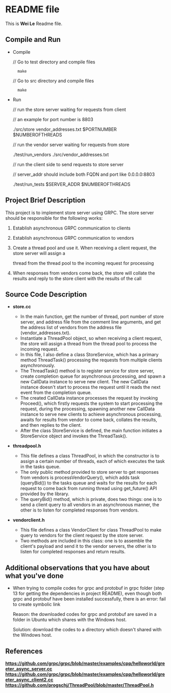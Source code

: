 # README file

This is **Wei Le** Readme file.

## Compile and Run

- Compile

	// Go to test directory and compile files
	
		make

	// Go to src directory and compile files
	
		make

- Run

	// run the store server waiting for requests from client
	
	// an example for port number is 8803
	
	./src/store vendor_addresses.txt $PORTNUMBER $NUMBEROFTHREADS
	
	// run the vendor server waiting for requests from store
	
	./test/run_vendors ./src/vendor_addresses.txt
	
	// run the client side to send requests to store server
	
	// server_addr should include both FQDN and port like 0.0.0.0:8803
	
	./test/run_tests $SERVER_ADDR $NUMBEROFTHREADS

## Project Brief Description

This project is to implement store server using GRPC. The store server should be responsible for the following works:


1. Establish asynchronous GRPC communication to clients

2. Establish asynchronous GRPC communication to vendors

3. Create a thread pool and use it. When receiving a client request, the store server will assign a 

   thread from the thread pool to the incoming request for processing 

4. When responses from vendors come back, the store will collate the results and reply to the store client with the results of the call

## Source Code Description

- __store.cc__

	- In the main function, get the number of thread, port number of store server, and address file from the comment line arguments, and get the address list of vendors from the address file (vendor_addresses.txt).
	- Instantiate a ThreadPool object, so when receiving a client request, the store will assign a thread from the thread pool to process the incoming request.
	- In this file, I also define a class StoreService, which has a primary method ThreadTask() processing the requests from multiple clients asynchronously. 
	- The ThreadTask() method is to register service for store server, create completion queue for asynchronous processing, and spawn a new CallData instance to serve new client. The new CallData instance doesn't start to process the request until it reads the next event from the completion queue.
	- The created CallData instance processes the request by invoking Proceed(), which firstly requests the system to start processing the request, during the processing, spawning another new CallData instance to serve new clients to achieve asynchronous processing, awaits for results from vendor to come back, collates the results, and then replies to the client.
	- After the class StoreService is defined, the main function initiates a StoreService object and invokes the ThreadTask().


- __threadpool.h__

	- This file defines a class ThreadPool, in which the constructor is to assign a certain number of threads, each of which executes the task in the tasks queue.
	- The only public method provided to store server to get responses from vendors is processVendorQuery(), which adds task (queryBid()) to the tasks queue and waits for the results for each request to come back from running thread using get_future() API provided by the library.
	- The queryBid() method, which is private, does two things: one is to send a client query to all vendors in an asynchronous manner, the other is to listen for completed responses from vendors.

- __vendorclient.h__

	- This file defines a class VendorClient for class ThreadPool to make query to vendors for the client request by the store server.
	- Two methods are included in this class: one is to assemble the client's payload and send it to the vendor servers, the other is to listen for completed responses and return results.
	
## Additional observations that you have about what you've done

- When trying to compile codes for grpc and protobuf in grpc folder (step 13 for getting the dependencies in project README), even though both grpc and protobuf have been installed successfully, there is an error: fail to create symbolic link

  Reason: the downloaded codes for grpc and protobuf are saved in a folder in Ubuntu which shares with the Windows host.
  
  Solution: download the codes to a directory which doesn't shared with the Windows host.

## References

__https://github.com/grpc/grpc/blob/master/examples/cpp/helloworld/greeter_async_server.cc__
__https://github.com/grpc/grpc/blob/master/examples/cpp/helloworld/greeter_async_client2.cc__
__https://github.com/progschj/ThreadPool/blob/master/ThreadPool.h__
